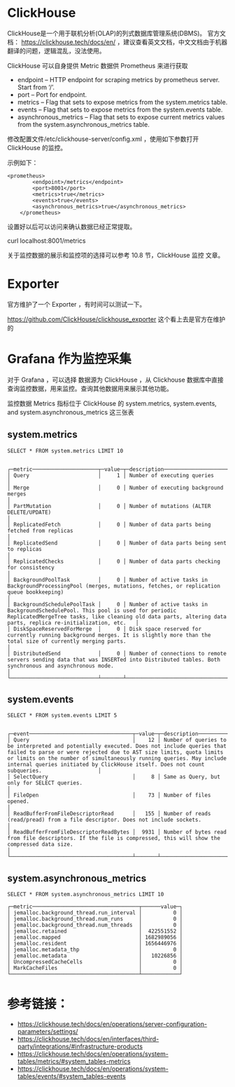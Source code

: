 # ClickHouse

ClickHouse是一个用于联机分析(OLAP)的列式数据库管理系统(DBMS)。 官方文档： https://clickhouse.tech/docs/en/ ，建议查看英文文档，中文文档由于机器翻译的问题，逻辑混乱，没法使用。

ClickHouse 可以自身提供 Metric 数据供 Prometheus 来进行获取

* endpoint – HTTP endpoint for scraping metrics by prometheus server. Start from ‘/’.
* port – Port for endpoint.
* metrics – Flag that sets to expose metrics from the system.metrics table.
* events – Flag that sets to expose metrics from the system.events table.
* asynchronous_metrics – Flag that sets to expose current metrics values from the system.asynchronous_metrics table.

修改配置文件/etc/clickhouse-server/config.xml ，使用如下参数打开 ClickHouse 的监控。

示例如下：

```
<prometheus>
        <endpoint>/metrics</endpoint>
        <port>8001</port>
        <metrics>true</metrics>
        <events>true</events>
        <asynchronous_metrics>true</asynchronous_metrics>
    </prometheus>
```

设置好以后可以访问来确认数据已经正常提取。

curl localhost:8001/metrics 

关于监控数据的展示和监控项的选择可以参考 10.8 节，ClickHouse 监控 文章。

# Exporter

官方维护了一个 Exporter ，有时间可以测试一下。

https://github.com/ClickHouse/clickhouse_exporter  这个看上去是官方在维护的

# Grafana 作为监控采集

对于 Grafana ，可以选择 数据源为 ClickHouse ，从 Clickhouse 数据库中直接查询监控数据，用来监控。查询其他数据用来展示其他功能。

监控数据 Metrics 指标位于 ClickHouse 的  system.metrics, system.events, and system.asynchronous_metrics 这三张表

## system.metrics

```
SELECT * FROM system.metrics LIMIT 10


```



```
┌─metric─────────────────────┬─value─┬─description──────────────────────────────────────────────────────────────────────────────────────────────────────────────────────────────────────────────────────────────────────────────────────┐
│ Query                      │     1 │ Number of executing queries                                                                                                                                                                      │
│ Merge                      │     0 │ Number of executing background merges                                                                                                                                                            │
│ PartMutation               │     0 │ Number of mutations (ALTER DELETE/UPDATE)                                                                                                                                                        │
│ ReplicatedFetch            │     0 │ Number of data parts being fetched from replicas                                                                                                                                                │
│ ReplicatedSend             │     0 │ Number of data parts being sent to replicas                                                                                                                                                      │
│ ReplicatedChecks           │     0 │ Number of data parts checking for consistency                                                                                                                                                    │
│ BackgroundPoolTask         │     0 │ Number of active tasks in BackgroundProcessingPool (merges, mutations, fetches, or replication queue bookkeeping)                                                                                │
│ BackgroundSchedulePoolTask │     0 │ Number of active tasks in BackgroundSchedulePool. This pool is used for periodic ReplicatedMergeTree tasks, like cleaning old data parts, altering data parts, replica re-initialization, etc.   │
│ DiskSpaceReservedForMerge  │     0 │ Disk space reserved for currently running background merges. It is slightly more than the total size of currently merging parts.                                                                     │
│ DistributedSend            │     0 │ Number of connections to remote servers sending data that was INSERTed into Distributed tables. Both synchronous and asynchronous mode.                                                          │
└────────────────────────────┴───────┴──────────────────────────────────────────────────────────────────────────────────────────────────────────────────────────────────────────────────────────────────────────────────────────────────┘
```

## system.events

```
SELECT * FROM system.events LIMIT 5


```

```
┌─event─────────────────────────────────┬─value─┬─description────────────────────────────────────────────────────────────────────────────────────────────────────────────────────────────────────────────────────────────────────────────────────────────────────────────────────────────────────────────────┐
│ Query                                 │    12 │ Number of queries to be interpreted and potentially executed. Does not include queries that failed to parse or were rejected due to AST size limits, quota limits or limits on the number of simultaneously running queries. May include internal queries initiated by ClickHouse itself. Does not count subqueries.                  │
│ SelectQuery                           │     8 │ Same as Query, but only for SELECT queries.                                                                                                                                                                                                                │
│ FileOpen                              │    73 │ Number of files opened.                                                                                                                                                                                                                                    │
│ ReadBufferFromFileDescriptorRead      │   155 │ Number of reads (read/pread) from a file descriptor. Does not include sockets.                                                                                                                                                                             │
│ ReadBufferFromFileDescriptorReadBytes │  9931 │ Number of bytes read from file descriptors. If the file is compressed, this will show the compressed data size.                                                                                                                                              │
└───────────────────────────────────────┴───────┴────────────────────────────────────────────────────────────────────────────────────────────────────────────────────────────────────────────────────────────────────────────────────────────────────────────────────────────────────────────────────────────┘
```

## system.asynchronous_metrics

```
SELECT * FROM system.asynchronous_metrics LIMIT 10
```

```
┌─metric──────────────────────────────────┬──────value─┐
│ jemalloc.background_thread.run_interval │          0 │
│ jemalloc.background_thread.num_runs     │          0 │
│ jemalloc.background_thread.num_threads  │          0 │
│ jemalloc.retained                       │  422551552 │
│ jemalloc.mapped                         │ 1682989056 │
│ jemalloc.resident                       │ 1656446976 │
│ jemalloc.metadata_thp                   │          0 │
│ jemalloc.metadata                       │   10226856 │
│ UncompressedCacheCells                  │          0 │
│ MarkCacheFiles                          │          0 │
└─────────────────────────────────────────┴────────────┘
```

# 参考链接：

* https://clickhouse.tech/docs/en/operations/server-configuration-parameters/settings/
* https://clickhouse.tech/docs/en/interfaces/third-party/integrations/#infrastructure-products
* https://clickhouse.tech/docs/en/operations/system-tables/metrics/#system_tables-metrics
* https://clickhouse.tech/docs/en/operations/system-tables/events/#system_tables-events
